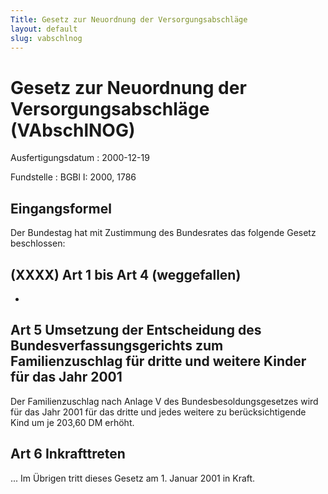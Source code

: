 ```yaml
---
Title: Gesetz zur Neuordnung der Versorgungsabschläge
layout: default
slug: vabschlnog
---
```


# Gesetz zur Neuordnung der Versorgungsabschläge (VAbschlNOG)

Ausfertigungsdatum
:   2000-12-19

Fundstelle
:   BGBl I: 2000, 1786



## Eingangsformel

Der Bundestag hat mit Zustimmung des Bundesrates das folgende Gesetz
beschlossen:


## (XXXX) Art 1 bis Art 4 (weggefallen)

-


## Art 5 Umsetzung der Entscheidung des Bundesverfassungsgerichts zum Familienzuschlag für dritte und weitere Kinder für das Jahr 2001

Der Familienzuschlag nach Anlage V des Bundesbesoldungsgesetzes wird
für das Jahr 2001 für das dritte und jedes weitere zu
berücksichtigende Kind um je 203,60 DM erhöht.


## Art 6 Inkrafttreten

... Im Übrigen tritt dieses Gesetz am 1. Januar 2001 in Kraft.

